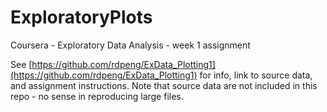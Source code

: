 # ExploratoryPlots
Coursera - Exploratory Data Analysis - week 1 assignment

See [https://github.com/rdpeng/ExData_Plotting1](https://github.com/rdpeng/ExData_Plotting1) for info, link to source data, and assignment instructions. Note that source data are not included in this repo - no sense in reproducing large files.
